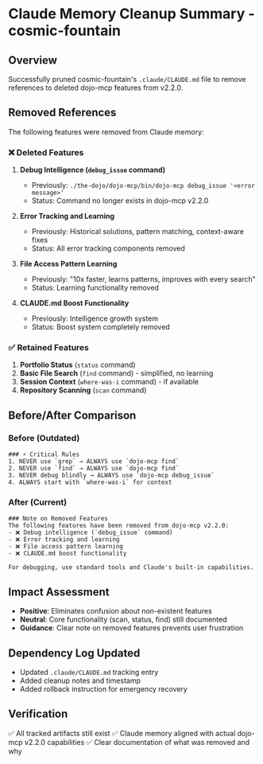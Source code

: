 # Claude Memory Cleanup Summary - cosmic-fountain

## Overview
Successfully pruned cosmic-fountain's `.claude/CLAUDE.md` file to remove references to deleted dojo-mcp features from v2.2.0.

## Removed References
The following features were removed from Claude memory:

### ❌ Deleted Features
1. **Debug Intelligence (`debug_issue` command)**
   - Previously: `./the-dojo/dojo-mcp/bin/dojo-mcp debug_issue '<error message>'`
   - Status: Command no longer exists in dojo-mcp v2.2.0

2. **Error Tracking and Learning**
   - Previously: Historical solutions, pattern matching, context-aware fixes
   - Status: All error tracking components removed

3. **File Access Pattern Learning**
   - Previously: "10x faster, learns patterns, improves with every search"
   - Status: Learning functionality removed

4. **CLAUDE.md Boost Functionality**
   - Previously: Intelligence growth system
   - Status: Boost system completely removed

### ✅ Retained Features
1. **Portfolio Status** (`status` command)
2. **Basic File Search** (`find` command) - simplified, no learning
3. **Session Context** (`where-was-i` command) - if available
4. **Repository Scanning** (`scan` command)

## Before/After Comparison

### Before (Outdated)
```
### ⚡ Critical Rules
1. NEVER use `grep` → ALWAYS use `dojo-mcp find`
2. NEVER use `find` → ALWAYS use `dojo-mcp find`  
3. NEVER debug blindly → ALWAYS use `dojo-mcp debug_issue`
4. ALWAYS start with `where-was-i` for context
```

### After (Current)
```
### Note on Removed Features
The following features have been removed from dojo-mcp v2.2.0:
- ❌ Debug intelligence (`debug_issue` command)
- ❌ Error tracking and learning
- ❌ File access pattern learning
- ❌ CLAUDE.md boost functionality

For debugging, use standard tools and Claude's built-in capabilities.
```

## Impact Assessment
- **Positive**: Eliminates confusion about non-existent features
- **Neutral**: Core functionality (scan, status, find) still documented
- **Guidance**: Clear note on removed features prevents user frustration

## Dependency Log Updated
- Updated `.claude/CLAUDE.md` tracking entry
- Added cleanup notes and timestamp
- Added rollback instruction for emergency recovery

## Verification
✅ All tracked artifacts still exist
✅ Claude memory aligned with actual dojo-mcp v2.2.0 capabilities
✅ Clear documentation of what was removed and why